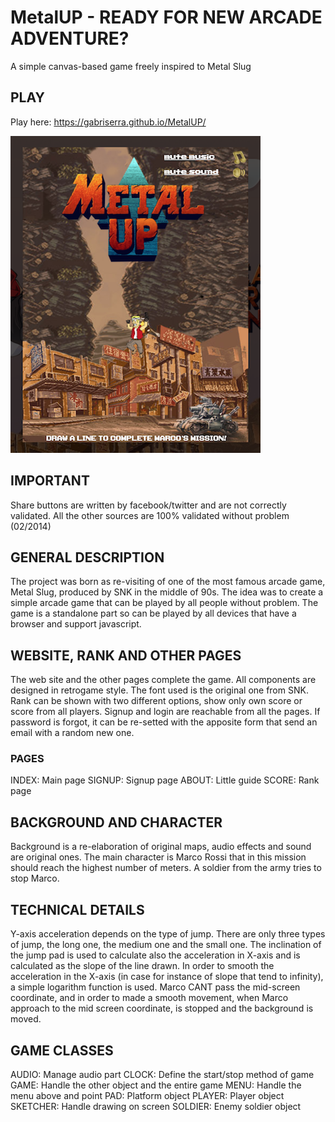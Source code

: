 # MetalUP - READY FOR NEW ARCADE ADVENTURE?
A simple canvas-based game freely inspired to Metal Slug

## PLAY
Play here: https://gabriserra.github.io/MetalUP/

![Screenshot](screenshot/screen.png)

## IMPORTANT
Share buttons are written by facebook/twitter and are not correctly validated. All the other sources are 100% validated without problem (02/2014)

## GENERAL DESCRIPTION
The project was born as re-visiting of one of the most famous arcade game, Metal Slug, produced by SNK in the middle of 90s. The idea was to create a simple arcade game that can be played by all people without problem.
The game is a standalone part so can be played by all devices that have a browser and support javascript.

## WEBSITE, RANK AND OTHER PAGES
The web site and the other pages complete the game. All components are designed in retrogame style. 
The font used is the original one from SNK. Rank can be shown with two different options, show only own score or score from all players.
Signup and login are reachable from all the pages. If password is forgot, it can be re-setted with the apposite form that send an email with a random new one.

### PAGES
INDEX: Main page
SIGNUP: Signup page
ABOUT: Little guide
SCORE: Rank page

## BACKGROUND AND CHARACTER
Background is a re-elaboration of original maps, audio effects and sound are original ones.
The main character is Marco Rossi that in this mission should reach the highest number of meters.
A soldier from the army tries to stop Marco.

## TECHNICAL DETAILS
Y-axis acceleration depends on the type of jump. There are only three types of jump, the long one, the medium one and the small one. The inclination of the jump pad is used to calculate also the acceleration in X-axis and is calculated as the slope of the line drawn. In order to smooth the acceleration in the X-axis (in case for instance of slope that tend to infinity), a simple logarithm function is used.
Marco CANT pass the mid-screen coordinate, and in order to made a smooth movement, when Marco approach to the mid screen coordinate, is stopped and the background is moved.

## GAME CLASSES
AUDIO: Manage audio part
CLOCK: Define the start/stop method of game
GAME: Handle the other object and the entire game
MENU: Handle the menu above and point
PAD: Platform object
PLAYER: Player object
SKETCHER: Handle drawing on screen
SOLDIER: Enemy soldier object